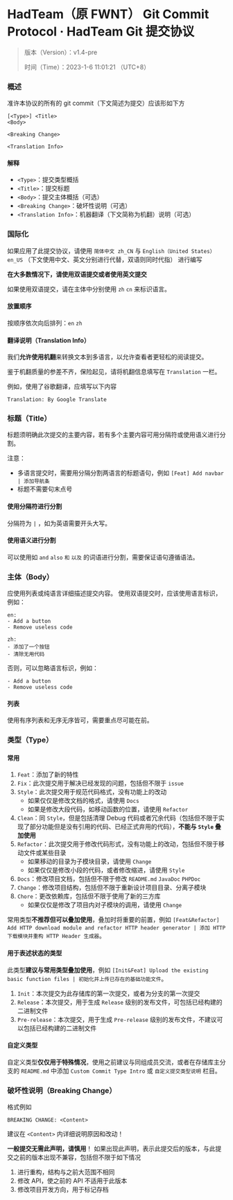 # HadTeam（原 FWNT） Git Commit Protocol · HadTeam Git 提交协议

> 版本（Version）：v1.4-pre
>
> 时间（Time）：2023-1-6 11:01:21 （UTC+8）

### 概述

准许本协议的所有的 git commit（下文简述为提交）应该形如下方

```text
[<Type>] <Title>
<Body>

<Breaking Change>

<Translation Info>
```

#### 解释
- `<Type>`：提交类型概括
- `<Title>`：提交标题
- `<Body>`：提交主体概括（可选）
- `<Breaking Change>`：破坏性说明（可选）
- `<Translation Info>`：机器翻译（下文简称为机翻）说明（可选）

### 国际化
如果应用了此提交协议，请使用 `简体中文 zh_CN` 与 `English（United States） en_US` （下文使用中文、英文分别进行代替，双语则同时代指） 进行编写

**在大多数情况下，请使用双语提交或者使用英文提交**

如果使用双语提交，请在主体中分别使用 `zh` `cn` 来标识语言。

#### 放置顺序
按顺序依次向后排列：`en` `zh`

#### 翻译说明（Translation Info）

我们**允许使用机翻**来转换文本到多语言，以允许查看者更轻松的阅读提交。

鉴于机翻质量的参差不齐，保险起见，请将机翻信息填写在 `Translation` 一栏。


例如，使用了谷歌翻译，应填写以下内容
```text
Translation: By Google Translate
```

[//]: # (推荐使用谷歌翻译 translate.google.com )

### 标题（Title）
标题须明确此次提交的主要内容，若有多个主要内容可用分隔符或使用语义进行分割。

注意：
- 多语言提交时，需要用分隔分割两语言的标题语句，例如 `[Feat] Add navbar | 添加导航条`
- 标题不需要句末点号

#### 使用分隔符进行分割
分隔符为 `|` ，如为英语需要开头大写。
#### 使用语义进行分割
可以使用如 `and` `also` `和` `以及` 的词语进行分割，需要保证语句遵循语法。

### 主体（Body）
应使用列表或纯语言详细描述提交内容。
使用双语提交时，应该使用语言标识，例如：
```text
en:
- Add a button
- Remove useless code

zh:
- 添加了一个按钮
- 清除无用代码
```
否则，可以忽略语言标识，例如：
```
- Add a button
- Remove useless code
```

#### 列表
使用有序列表和无序无序皆可，需要重点尽可能在前。

### 类型（Type）
#### 常用
1. `Feat`：添加了新的特性
2. `Fix`：此次提交用于解决已经发现的问题，包括但不限于 `issue`
3. `Style`：此次提交用于规范代码格式，没有功能上的改动
   - 如果仅仅是修改文档的格式，请使用 `Docs`
   - 如果是修改大段代码，如移动函数的位置，请使用 `Refactor`
4. `Clean`：同 `Style`，但是包括清理 Debug 代码或者冗余代码（包括但不限于实现了部分功能但是没有引用的代码、已经正式弃用的代码），**不能与 `Style` 叠加使用**
5. `Refactor`：此次提交用于修改代码形式，没有功能上的改动，包括但不限于移动文件或某些目录
   - 如果移动的目录为子模块目录，请使用 `Change`
   - 如果仅仅是修改小段的代码，或者修改缩进，请使用 `Style`
6. `Docs`：修改项目文档，包括但不限于修改 `README.md` `JavaDoc` `PHPDoc`
7. `Change`：修改项目结构，包括但不限于重新设计项目目录、分离子模块
8. `Chore`：更改依赖库，包括但不限于使用了新的三方库
   - 如果仅仅是修改了项目内对子模块的调用，请使用 `Change`

常用类型**不推荐但可以叠加使用**，叠加时将重要的前置，例如 `[Feat&Refactor] Add HTTP download module and refactor HTTP header generator | 添加 HTTP 下载模块并重构 HTTP Header 生成器`。

#### 用于表述状态的类型
此类型**建议与常用类型叠加使用**，例如 `[Init&Feat] Upload the existing basic function files | 初始化并上传已存在的基础功能文件`。

1. `Init`：本次提交为此存储库的第一次提交，或者为分支的第一次提交
2. `Release`：本次提交，用于生成 `Release` 级别的发布文件，可包括已经构建的二进制文件
3. `Pre-release`：本次提交，用于生成 `Pre-release` 级别的发布文件，不建议可以包括已经构建的二进制文件

#### 自定义类型
自定义类型**仅仅用于特殊情况**，使用之前建议与同组成员交流，或者在存储库主分支的 `README.md` 中添加 `Custom Commit Type Intro` 或 `自定义提交类型说明` 栏目。

### 破坏性说明（Breaking Change）
格式例如
```text
BREAKING CHANGE: <Content>
```
建议在 `<Content>` 内详细说明原因和改动！

**一般提交无需此声明，请慎用**！
如果出现此声明，表示此提交后的版本，与此提交之前的版本出现不兼容，包括但不限于如下情况
1. 进行重构，结构与之前大范围不相同
2. 修改 API，使之前的 API 不适用于此版本
3. 修改项目开发方向，用于标记存档
